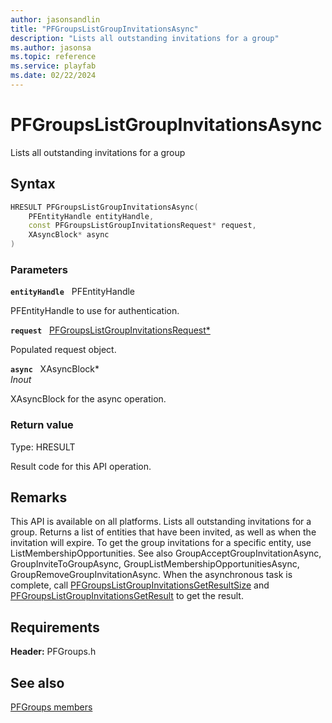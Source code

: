 ```yaml
---
author: jasonsandlin
title: "PFGroupsListGroupInvitationsAsync"
description: "Lists all outstanding invitations for a group"
ms.author: jasonsa
ms.topic: reference
ms.service: playfab
ms.date: 02/22/2024
---
```


# PFGroupsListGroupInvitationsAsync  

Lists all outstanding invitations for a group  

## Syntax  
  
```cpp
HRESULT PFGroupsListGroupInvitationsAsync(  
    PFEntityHandle entityHandle,  
    const PFGroupsListGroupInvitationsRequest* request,  
    XAsyncBlock* async  
)  
```  
  
### Parameters  
  
**`entityHandle`** &nbsp; PFEntityHandle  
  
PFEntityHandle to use for authentication.  
  
**`request`** &nbsp; [PFGroupsListGroupInvitationsRequest*](../../pfgroupstypes/structs/pfgroupslistgroupinvitationsrequest.md)  
  
Populated request object.  
  
**`async`** &nbsp; XAsyncBlock*  
*_Inout_*  
  
XAsyncBlock for the async operation.  
  
  
### Return value
Type: HRESULT
  
Result code for this API operation.
  
## Remarks  
  
This API is available on all platforms. Lists all outstanding invitations for a group. Returns a list of entities that have been invited, as well as when the invitation will expire. To get the group invitations for a specific entity, use ListMembershipOpportunities. See also GroupAcceptGroupInvitationAsync, GroupInviteToGroupAsync, GroupListMembershipOpportunitiesAsync, GroupRemoveGroupInvitationAsync. When the asynchronous task is complete, call [PFGroupsListGroupInvitationsGetResultSize](pfgroupslistgroupinvitationsgetresultsize.md) and [PFGroupsListGroupInvitationsGetResult](pfgroupslistgroupinvitationsgetresult.md) to get the result.
  
## Requirements  
  
**Header:** PFGroups.h
  
## See also  
[PFGroups members](../pfgroups_members.md)  

  
  
